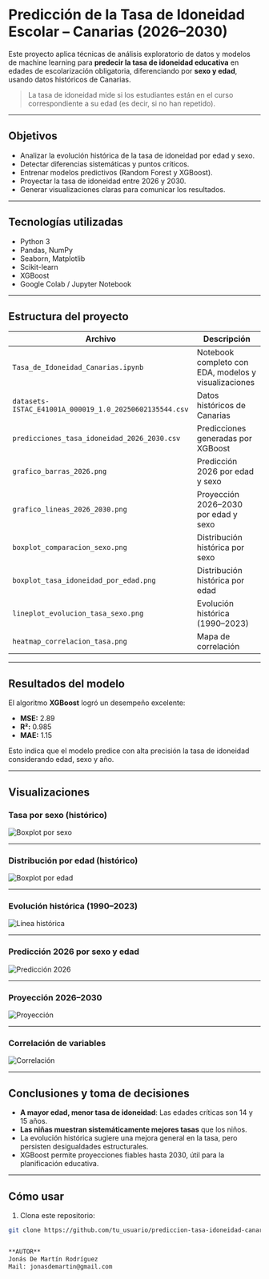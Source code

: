 # Predicción de la Tasa de Idoneidad Escolar – Canarias (2026–2030)

Este proyecto aplica técnicas de análisis exploratorio de datos y modelos de machine learning para **predecir la tasa de idoneidad educativa** en edades de escolarización obligatoria, diferenciando por **sexo y edad**, usando datos históricos de Canarias.

> La tasa de idoneidad mide si los estudiantes están en el curso correspondiente a su edad (es decir, si no han repetido).

---

## Objetivos

- Analizar la evolución histórica de la tasa de idoneidad por edad y sexo.
- Detectar diferencias sistemáticas y puntos críticos.
- Entrenar modelos predictivos (Random Forest y XGBoost).
- Proyectar la tasa de idoneidad entre 2026 y 2030.
- Generar visualizaciones claras para comunicar los resultados.

---

## Tecnologías utilizadas

- Python 3  
- Pandas, NumPy  
- Seaborn, Matplotlib  
- Scikit-learn  
- XGBoost  
- Google Colab / Jupyter Notebook  

---

## Estructura del proyecto

| Archivo | Descripción |
|--------|-------------|
| `Tasa_de_Idoneidad_Canarias.ipynb` | Notebook completo con EDA, modelos y visualizaciones |
| `datasets-ISTAC_E41001A_000019_1.0_20250602135544.csv` | Datos históricos de Canarias |
| `predicciones_tasa_idoneidad_2026_2030.csv` | Predicciones generadas por XGBoost |
| `grafico_barras_2026.png` | Predicción 2026 por edad y sexo |
| `grafico_lineas_2026_2030.png` | Proyección 2026–2030 por edad y sexo |
| `boxplot_comparacion_sexo.png` | Distribución histórica por sexo |
| `boxplot_tasa_idoneidad_por_edad.png` | Distribución histórica por edad |
| `lineplot_evolucion_tasa_sexo.png` | Evolución histórica (1990–2023) |
| `heatmap_correlacion_tasa.png` | Mapa de correlación |

---

## Resultados del modelo

El algoritmo **XGBoost** logró un desempeño excelente:

-  **MSE:** 2.89  
-  **R²:** 0.985  
-  **MAE:** 1.15  

Esto indica que el modelo predice con alta precisión la tasa de idoneidad considerando edad, sexo y año.

---

## Visualizaciones

### Tasa por sexo (histórico)
![Boxplot por sexo](boxplot_comparacion_sexo.png)

---

### Distribución por edad (histórico)
![Boxplot por edad](boxplot_tasa_idoneidad_por_edad.png)

---

### Evolución histórica (1990–2023)
![Línea histórica](lineplot_evolucion_tasa_sexo.png)

---

### Predicción 2026 por sexo y edad
![Predicción 2026](grafico_barras_2026.png)

---

### Proyección 2026–2030
![Proyección](grafico_lineas_2026_2030.png)

---

### Correlación de variables
![Correlación](heatmap_correlacion_tasa.png)

---

##  Conclusiones y toma de decisiones

-  **A mayor edad, menor tasa de idoneidad**: Las edades críticas son 14 y 15 años.
-  **Las niñas muestran sistemáticamente mejores tasas** que los niños.
-  La evolución histórica sugiere una mejora general en la tasa, pero persisten desigualdades estructurales.
-  XGBoost permite proyecciones fiables hasta 2030, útil para la planificación educativa.

---

## Cómo usar

1. Clona este repositorio:
```bash
git clone https://github.com/tu_usuario/prediccion-tasa-idoneidad-canarias.git


**AUTOR**
Jonás De Martín Rodríguez
Mail: jonasdemartin@gmail.com
